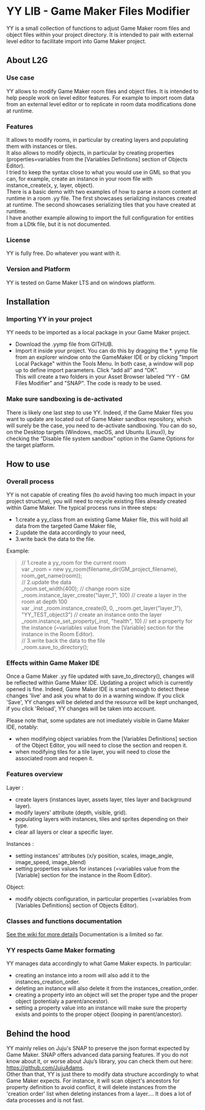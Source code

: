 # YY LIB - Game Maker Files Modifier
YY is a small collection of functions to adjust Game Maker room files and object files within your project directory. It is intended to pair with external level editor to facilitate import into Game Maker project.

## About L2G

### Use case
YY allows to modify Game Maker room files and object files. It is intended to help people work on level editor features. For example to import room data from an external level editor or to replicate in room data modifications done at runtime. 

### Features
It allows to modify rooms, in particular by creating layers and populating them with instances or tiles.  
It also allows to modify objects, in particular by creating properties (properties=variables from the [Variables Definitions] section of Objects Editor).  
I tried to keep the syntax close to what you would use in GML so that you can, for example, create an instance in your room file with instance_create(x, y, layer, object).  
There is a basic demo with two examples of how to parse a room content at runtime in a room .yy file. The first showcases serializing instances created at runtime. The second showcases serializing tiles that you have created at runtime.  
I have another example allowing to import the full configuration for entities from a LDtk file, but it is not documented.

### License
YY is fully free. Do whatever you want with it.

### Version and Platform
YY is tested on Game Maker LTS and on windows platform.


## Installation

### Importing YY in your project
YY needs to be imported as a local package in your Game Maker project.
-	Download the .yymp file from GITHUB.
-	Import it inside your project. You can do this by dragging the *. yymp file from an explorer window onto the GameMaker IDE or by clicking "Import Local Package" within the Tools Menu. In both case, a window will pop up to define import parameters. Click “add all” and “OK”.  
This will create a two folders in your Asset Browser labeled “YY - GM Files Modifier” and "SNAP". The code is ready to be used.

### Make sure sandboxing is de-activated
There is likely one last step to use YY. Indeed, if the Game Maker files you want to update are located out of Game Maker sandbox repository, which will surely be the case, you need to de-activate sandboxing. You can do so, on the Desktop targets (Windows, macOS, and Ubuntu (Linux)), by checking the “Disable file system sandbox” option in the Game Options for the target platform.


## How to use

### Overall process
YY is not capable of creating files (to avoid having too much impact in your project structure), you will need to recycle existing files already created within Game Maker. 
The typical process runs in three steps: 
-	1.create a yy_class from an existing Game Maker file, this will hold all data from the targeted Game Maker file, 
-	2.update the data accordingly to your need, 
-	3.write back the data to the file.

Example:<br>
> // 1.create a yy_room for the current room<br>
> var _room = new yy_room(filename_dir(GM_project_filename), room_get_name(room)); <br>
> // 2.update the data<br>
> _room.set_width(400); // change room size<br>
> _room.instance_layer_create("layer_1", 100) // create a layer in the room at depth 100<br>
> var _inst _room.instance_create(0, 0, _room.get_layer("layer_1"), "YY_TEST_object3") // create an instance onto the layer<br>
> _room.instance_set_property(_inst, "health", 10) // set a property for the instance (=variables value from the [Variable] section for the instance in the Room Editor).<br>
// 3.write back the data to the file<br>
_room.save_to_directory();<br>

### Effects within Game Maker IDE
Once a Game Maker .yy file updated with save_to_directory(), changes will be reflected within Game Maker IDE. Updating a project which is currently opened is fine. Indeed, Game Maker IDE is smart enough to detect these changes 'live' and ask you what to do in a warning window. If you click 'Save', YY changes will be deleted and the resource will be kept unchanged, if you click 'Reload', YY changes will be taken into account.  

Please note that, some updates are not imediately visible in Game Maker IDE, notably:
- when modifying object variables from the [Variables Definitions] section of the Object Editor, you will need to close the section and reopen it.
- when modifying tiles for a tile layer, you will need to close the associated room and reopen it.

### Features overview
Layer :
- create layers (instances layer, assets layer, tiles layer and background layer).
- modify layers' attribute (depth, visible, grid).
- populating layers with instances, tiles and sprites depending on their type.
- clear all layers or clear a specific layer. 

Instances : 
- setting instances' attributes (x/y position, scales, image_angle, image_speed, image_blend)
- setting properties values for instances (=variables value from the [Variable] section for the instance in the Room Editor). 

Object:
- modify objects configuration, in particular properties (=variables from [Variables Definitions] section of Objects Editor).


### Classes and functions documentation
[See the wiki for more details](https://github.com/MichelVGameMaker/YY_LIB/wiki) 
Documentation is a limited so far.

### YY respects Game Maker formating
YY manages data accordingly to what Game Maker expects. In particular:
- creating an instance into a room will also add it to the instances_creation_order.
- deleting an instance will also delete it from the instances_creation_order.
- creating a property into an object will set the proper type and the proper object (potentialy a parent/ancestor).
- setting a property value into an instance will make sure the property exists and points to the proper object (looping in parent/ancestor).


## Behind the hood

YY mainly relies on Juju's SNAP to preserve the json format expected by Game Maker. SNAP offers advanced data parsing features. If you do not know about it, or worse about Juju’s library, you can check them out here: https://github.com/JujuAdams.  
Other than that, YY is just there to modify data structure accordingly to what Game Maker expects. For instance, it will scan object's ancestors for property definition to avoid conflict, it will delete instances from the 'creation order' list when deleting instances from a layer.... It does a lot of data processes and is not fast.
